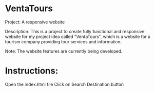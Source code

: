 # VentaTours

Project: A responsive website 

Description: This is a project to create fully functional and responsive website for my project idea called "VentaTours", which is a website for a tourism company providing tour services and information.

Note: The website features are currently being developed.

# Instructions:
Open the index.html file
Click on Search Destination button
